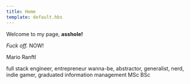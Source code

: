 ```yaml
---
title: Home
template: default.hbs
---
```


Welcome to my page, **asshole!**

*Fuck off.* NOW!

Mario Ranftl

full stack engineer, entrepreneur wanna-be, abstractor, generalist, nerd, indie gamer, graduated information management MSc BSc

